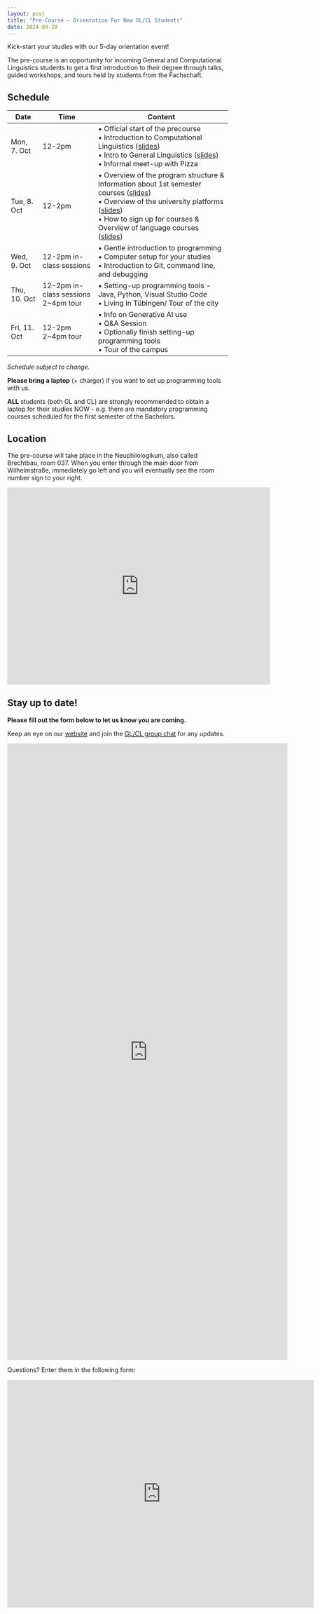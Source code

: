 ```yaml
---
layout: post
title: "Pre-Course — Orientation For New GL/CL Students"
date: 2024-09-20
---
```


Kick-start your studies with our 5-day orientation event!

The pre-course is an opportunity for incoming General and Computational Linguistics students to get a first introduction to their degree through talks, guided workshops, and tours held by students from the Fachschaft.

## Schedule

| Date         | Time   | Content                                                                                                                                                                                |
|--------------|--------|----------------------------------------------------------------------------------------------------------------------------------------------------------------------------------------|
| Mon, 7. Oct  | 12-2pm | • Official start of the precourse <br> • Introduction to Computational Linguistics ([slides](/files/precourse2024/hyunjoo_introToCL.pdf)) <br> • Intro to General Linguistics ([slides](/files/precourse2024/John_IntroGen.pdf)) <br>• Informal meet-up with Pizza                               |
| Tue, 8. Oct  | 12-2pm | • Overview of the program structure & Information about 1st semester courses ([slides](/files/precourse2024/Erik_ProgramStructure.pdf)) <br>• Overview of the university platforms ([slides](/files/precourse2024/Erik_UniversityPlatforms.pdf))<br>• How to sign up for courses & Overview of language courses ([slides](/files/precourse2024/Erik_CoursesSignup.pdf)) |
| Wed, 9. Oct  | 12-2pm in-class sessions| • Gentle introduction to programming<br>• Computer setup for your studies<br>• Introduction to Git, command line, and debugging                             |
| Thu, 10. Oct | 12-2pm in-class sessions <br> 2~4pm tour | • Setting-up programming tools - Java, Python, Visual Studio Code <br>• Living in Tübingen/ Tour of the city                                                                           |
| Fri, 11. Oct | 12-2pm  <br> 2~4pm tour | • Info on Generative AI use <br>• Q&A Session<br>• Optionally finish setting-up programming tools <br>• Tour of the campus                                                    |

_Schedule subject to change._


**Please bring a laptop** (+ charger) if you want to set up programming tools with us.

**ALL** students (both GL and CL) are strongly recommended to obtain a laptop for their studies NOW - e.g. there are mandatory programming courses scheduled for the first semester of the Bachelors.

## Location

The pre-course will take place in the Neuphilologikum, also called Brechtbau, room 037. When you enter through the main door from Wilhelmstraße, immediately go left and you will eventually see the room number sign to your right.

<iframe src="https://www.google.com/maps/embed?pb=!1m18!1m12!1m3!1d660.5812052738692!2d9.062735469709535!3d48.52700648637499!2m3!1f0!2f0!3f0!3m2!1i1024!2i768!4f13.1!3m3!1m2!1s0x4799e5320a8e5749%3A0x4ac6e5f6d7452cc6!2sNeuphilologikum%20(Brechtbau)%2C%20Wilhelmstra%C3%9Fe%2050%2C%2072074%20T%C3%BCbingen!5e0!3m2!1sen!2sde!4v1727208435216!5m2!1sen!2sde" width="600" height="450" style="border:0;" allowfullscreen="" loading="lazy" referrerpolicy="no-referrer-when-downgrade"></iframe>

## Stay up to date!

**Please fill out the form below to let us know you are coming.**

Keep an eye on our [website](https://fs-linguistics.github.io/) and join the [GL/CL group chat](https://chat.whatsapp.com/BYuZ63pdNmG5tEo6td9ilP) for any updates.

<iframe src="https://docs.google.com/forms/d/e/1FAIpQLScuxKhZh3y9pNZkii-BP6WK_tGG27O04961I8Fi0UWD0IWgtA/viewform?embedded=true" width="640" height="1407" frameborder="0" marginheight="0" marginwidth="0">Loading…</iframe>

Questions? Enter them in the following form:

<iframe src="https://docs.google.com/forms/d/e/1FAIpQLSdUxHSBFObUDHCDgnhAkTQNbDBrUYDB3gQ8Zm5GRUUEZ_6OpA/viewform?embedded=true" width="700" height="520" frameborder="0" marginheight="0" marginwidth="0">Loading…</iframe>
